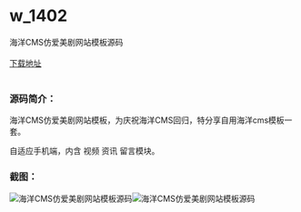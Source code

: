 # w_1402
海洋CMS仿爱美剧网站模板源码
<br/></br>
[下载地址](https://www.uuid2.com/1402.html "下载地址")
<br/></br>
<h3>源码简介：</h3>
<p>海洋CMS仿爱美剧网站模板，为庆祝海洋CMS回归，特分享自用海洋cms模板一套。<p>
<p>自适应手机端，内含 视频 资讯 留言模块。<p>
<h3>截图：</h3>
<img src="https://www.uuid2.com/wp-content/uploads/img/202108/354a9ae291.jpg" alt="海洋CMS仿爱美剧网站模板源码"><img src="https://www.uuid2.com/wp-content/uploads/img/202108/d7030b0560.jpg" alt="海洋CMS仿爱美剧网站模板源码">

